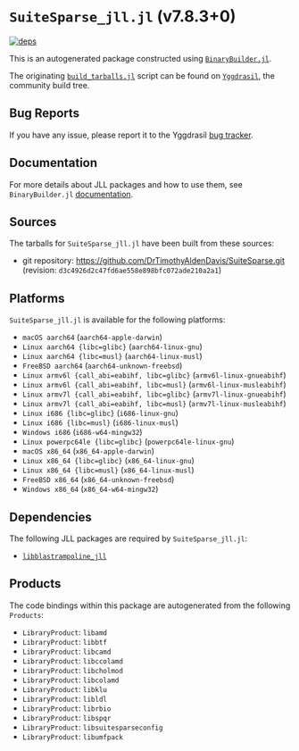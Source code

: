 # `SuiteSparse_jll.jl` (v7.8.3+0)

[![deps](https://juliahub.com/docs/SuiteSparse_jll/deps.svg)](https://juliahub.com/ui/Packages/General/SuiteSparse_jll/)

This is an autogenerated package constructed using [`BinaryBuilder.jl`](https://github.com/JuliaPackaging/BinaryBuilder.jl).

The originating [`build_tarballs.jl`](https://github.com/JuliaPackaging/Yggdrasil/blob/c09011f525fa3653929487d475b7822f2088000a/S/SuiteSparse/SuiteSparse@7/build_tarballs.jl) script can be found on [`Yggdrasil`](https://github.com/JuliaPackaging/Yggdrasil/), the community build tree.

## Bug Reports

If you have any issue, please report it to the Yggdrasil [bug tracker](https://github.com/JuliaPackaging/Yggdrasil/issues).

## Documentation

For more details about JLL packages and how to use them, see `BinaryBuilder.jl` [documentation](https://docs.binarybuilder.org/stable/jll/).

## Sources

The tarballs for `SuiteSparse_jll.jl` have been built from these sources:

* git repository: https://github.com/DrTimothyAldenDavis/SuiteSparse.git (revision: `d3c4926d2c47fd6ae558e898bfc072ade210a2a1`)

## Platforms

`SuiteSparse_jll.jl` is available for the following platforms:

* `macOS aarch64` (`aarch64-apple-darwin`)
* `Linux aarch64 {libc=glibc}` (`aarch64-linux-gnu`)
* `Linux aarch64 {libc=musl}` (`aarch64-linux-musl`)
* `FreeBSD aarch64` (`aarch64-unknown-freebsd`)
* `Linux armv6l {call_abi=eabihf, libc=glibc}` (`armv6l-linux-gnueabihf`)
* `Linux armv6l {call_abi=eabihf, libc=musl}` (`armv6l-linux-musleabihf`)
* `Linux armv7l {call_abi=eabihf, libc=glibc}` (`armv7l-linux-gnueabihf`)
* `Linux armv7l {call_abi=eabihf, libc=musl}` (`armv7l-linux-musleabihf`)
* `Linux i686 {libc=glibc}` (`i686-linux-gnu`)
* `Linux i686 {libc=musl}` (`i686-linux-musl`)
* `Windows i686` (`i686-w64-mingw32`)
* `Linux powerpc64le {libc=glibc}` (`powerpc64le-linux-gnu`)
* `macOS x86_64` (`x86_64-apple-darwin`)
* `Linux x86_64 {libc=glibc}` (`x86_64-linux-gnu`)
* `Linux x86_64 {libc=musl}` (`x86_64-linux-musl`)
* `FreeBSD x86_64` (`x86_64-unknown-freebsd`)
* `Windows x86_64` (`x86_64-w64-mingw32`)

## Dependencies

The following JLL packages are required by `SuiteSparse_jll.jl`:

* [`libblastrampoline_jll`](https://github.com/JuliaBinaryWrappers/libblastrampoline_jll.jl)

## Products

The code bindings within this package are autogenerated from the following `Products`:

* `LibraryProduct`: `libamd`
* `LibraryProduct`: `libbtf`
* `LibraryProduct`: `libcamd`
* `LibraryProduct`: `libccolamd`
* `LibraryProduct`: `libcholmod`
* `LibraryProduct`: `libcolamd`
* `LibraryProduct`: `libklu`
* `LibraryProduct`: `libldl`
* `LibraryProduct`: `librbio`
* `LibraryProduct`: `libspqr`
* `LibraryProduct`: `libsuitesparseconfig`
* `LibraryProduct`: `libumfpack`
